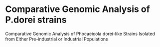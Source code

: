 # Comparative Genomic Analysis of P.dorei strains

Comparative Genomic Analysis of Phocaeicola dorei-like Strains Isolated from Either Pre-industrial or Industrial Populations
